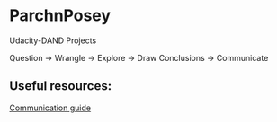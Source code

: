 # ParchnPosey
Udacity-DAND Projects


Question -> Wrangle -> Explore -> Draw Conclusions -> Communicate

## Useful resources:

[Communication guide](http://blog.kaggle.com/2016/06/29/communicating-data-science-a-guide-to-presenting-your-work/)
